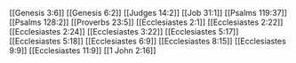 [[Genesis 3:6]]
[[Genesis 6:2]]
[[Judges 14:2]]
[[Job 31:1]]
[[Psalms 119:37]]
[[Psalms 128:2]]
[[Proverbs 23:5]]
[[Ecclesiastes 2:1]]
[[Ecclesiastes 2:22]]
[[Ecclesiastes 2:24]]
[[Ecclesiastes 3:22]]
[[Ecclesiastes 5:17]]
[[Ecclesiastes 5:18]]
[[Ecclesiastes 6:9]]
[[Ecclesiastes 8:15]]
[[Ecclesiastes 9:9]]
[[Ecclesiastes 11:9]]
[[1 John 2:16]]
